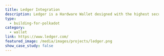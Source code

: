 ```yaml
---
title: Ledger Integration
description: Ledger is a Hardware Wallet designed with the highest security standards, supporting DOTs/KSM and substrate-based tokens.
type:
  - building-for-polkadot
category:
  - wallet
link: https://www.ledger.com/
featured_image: /media/images/projects/ledger.png
show_case_study: false
---
```

